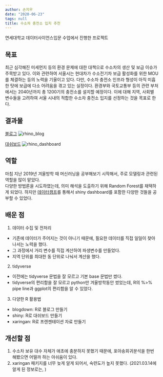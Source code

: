 ```yaml
---
author: 손지우
date: "2020-06-23"
tags: null
title: 수소차 충전소 입지 추천
---
```


연세대학교 데이터사이언스입문 수업에서 진행한 프로젝트

## 목표
최근 심각해진 미세먼지 등의 환경 문제에 대한 대책으로 수소차의 생산 및 보급 이슈가 주목받고 있다.
이와 관련하여 서울시는 현대차가 수소전기차 보급 활성화를 위한 MOU를 체결하는 등의 노력을 기울이고 있다.
다만, 수소차 충전소 인프라 형성이 아직 미흡한 탓에 보급에 다소 어려움을 겪고 있는 실정이다.
환경부와 국토교통부 등의 관련 부처에서는 2040년까지 총 1200기의 충전소를 설치할 예정이다.
이에 대해 지역, 사회별 변수들을 고려하여 서울 시내의 적합한 수소차 충전소 입지를 선정하는 것을 목표로 한다.

## 결과물
[블로그](https://rhinoblog.netlify.app/)
![rhino_blog](images/posts/blog/rhino_blog.png)

[대쉬보드](https://ysuks.shinyapps.io/dashboard/)
![rhino_dashboard](images/posts/blog/rhino_dashboard.png)

## 역할
마침 지난 2019년 겨울방학 때 머신러닝을 공부해보기 시작해서, 주로 모델링과 관련된 역할을 많이 맡았다.  
다양한 방법론을 시도하였는데, 의미 해석을 도출하기 위해 Random Forest를 채택하게 되었다. 
하지만 [데이터캠프](https://www.datacamp.com/)를 통해서 shiny dashboard를 포함한 다양한 것들을 공부할 수 있었다.

## 배운 점
1. 데이터 수집 및 전처리
  - 기존에 데이터가 주어지는 것이 아니기 때문에, 필요한 데이터를 직접 일일이 찾아나서는 노력을 했다.
  - 그 과정에서 거리 변수를 직접 계산하여 파생변수를 만들었다.
  - 지역 단위를 최대한 동 단위로 나눠서 계산을 했다.

2. tidyverse
  - 이전에는 tidyverse 문법을 잘 모르고 기본 base 문법만 썼다.
  - tidyverse의 편리함을 잘 모르고 python만 겨울방학동안 썼었는데, R의 %>% pipe line과 ggplot의 편리함을 알 수 있었다.

3. 다양한 R 활용법
  - blogdown: R로 블로그 만들기
  - shiny: R로 대쉬보드 만들기
  - xaringan: R로 프렌젠테이션 자료 만들기

## 개선할 점
1. 수소차 보유 대수 자체가 애초에 충분하지 못했기 때문에, 포아송회귀분석을 한번 해봤으면 어떨까 하는 아쉬움이 있다.
2. xaringan 패키지를 너무 늦게 알게 되어서, 숙련도가 높지 못했다. (2021.03.14에 알게 된 정보로는, )